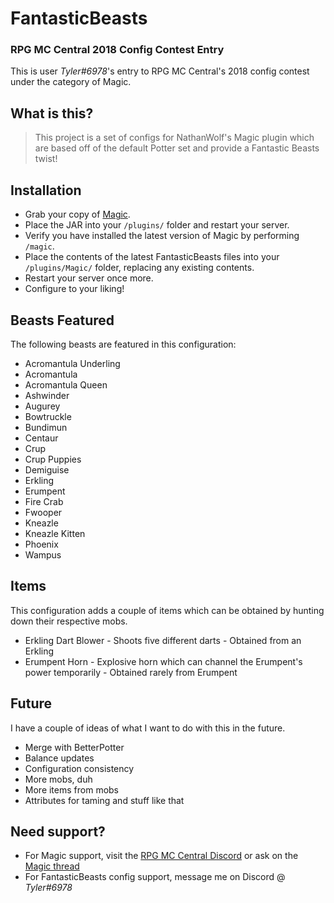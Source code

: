 # FantasticBeasts
### RPG MC Central 2018 Config Contest Entry

This is user *Tyler#6978*'s entry to RPG MC Central's 2018 config contest under the category of Magic.

## What is this?

> This project is a set of configs for NathanWolf's Magic plugin which are based off of the default Potter set and provide a Fantastic Beasts twist!

## Installation

* Grab your copy of [Magic](https://www.spigotmc.org/resources/magic.1056/).
* Place the JAR into your `/plugins/` folder and restart your server.
* Verify you have installed the latest version of Magic by performing `/magic`.
* Place the contents of the latest FantasticBeasts files into your `/plugins/Magic/` folder, replacing any existing contents.
* Restart your server once more.
* Configure to your liking!

## Beasts Featured

The following beasts are featured in this configuration:

* Acromantula Underling
* Acromantula
* Acromantula Queen
* Ashwinder
* Augurey
* Bowtruckle
* Bundimun
* Centaur
* Crup
* Crup Puppies
* Demiguise
* Erkling
* Erumpent
* Fire Crab
* Fwooper
* Kneazle
* Kneazle Kitten
* Phoenix
* Wampus

## Items

This configuration adds a couple of items which can be obtained by hunting down their respective mobs.

* Erkling Dart Blower - Shoots five different darts - Obtained from an Erkling
* Erumpent Horn - Explosive horn which can channel the Erumpent's power temporarily - Obtained rarely from Erumpent

## Future

I have a couple of ideas of what I want to do with this in the future.

* Merge with BetterPotter
* Balance updates
* Configuration consistency
* More mobs, duh
* More items from mobs
* Attributes for taming and stuff like that

## Need support?

* For Magic support, visit the [RPG MC Central Discord](https://discord.gg/KG8Tr4b) or ask on the [Magic thread](https://www.spigotmc.org/threads/magic.28645/)
* For FantasticBeasts config support, message me on Discord @ *Tyler#6978*
